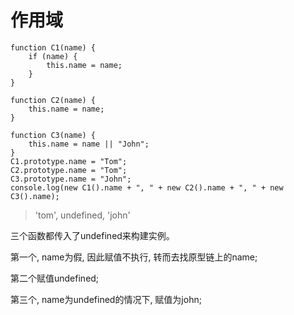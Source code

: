 # 作用域

    function C1(name) {
        if (name) {
            this.name = name; 
        }
    }

    function C2(name) {
        this.name = name; 
    }

    function C3(name) {
        this.name = name || "John"; 
    }
    C1.prototype.name = "Tom"; 
    C2.prototype.name = "Tom"; 
    C3.prototype.name = "John"; 
    console.log(new C1().name + ", " + new C2().name + ", " + new C3().name); 

> 'tom', undefined, 'john' 

三个函数都传入了undefined来构建实例。 

第一个, name为假, 因此赋值不执行, 转而去找原型链上的name; 

第二个赋值undefined; 

第三个, name为undefined的情况下, 赋值为john; 

